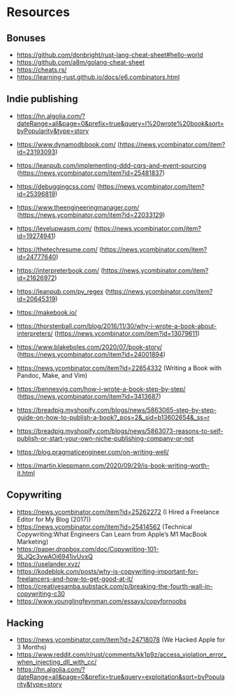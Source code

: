 # Resources

## Bonuses

* https://github.com/donbright/rust-lang-cheat-sheet#hello-world
* https://github.com/a8m/golang-cheat-sheet
* https://cheats.rs/
* https://learning-rust.github.io/docs/e6.combinators.html

## Indie publishing

* https://hn.algolia.com/?dateRange=all&page=0&prefix=true&query=I%20wrote%20book&sort=byPopularity&type=story


* https://www.dynamodbbook.com/ (https://news.ycombinator.com/item?id=23193093)
* https://leanpub.com/implementing-ddd-cqrs-and-event-sourcing (https://news.ycombinator.com/item?id=25481837)
* https://debuggingcss.com/ (https://news.ycombinator.com/item?id=25396819)
* https://www.theengineeringmanager.com/ (https://news.ycombinator.com/item?id=22033129)
* https://levelupwasm.com/ (https://news.ycombinator.com/item?id=19274941)
* https://thetechresume.com/ (https://news.ycombinator.com/item?id=24777640)
* https://interpreterbook.com/ (https://news.ycombinator.com/item?id=21626972)
* https://leanpub.com/py_regex (https://news.ycombinator.com/item?id=20645319)
* https://makebook.io/

* https://thorstenball.com/blog/2016/11/30/why-i-wrote-a-book-about-interpreters/ (https://news.ycombinator.com/item?id=13079611)
* https://www.blakeboles.com/2020/07/book-story/ (https://news.ycombinator.com/item?id=24001894)
* https://news.ycombinator.com/item?id=22854332 (Writing a Book with Pandoc, Make, and Vim)
* https://bennesvig.com/how-i-wrote-a-book-step-by-step/ (https://news.ycombinator.com/item?id=3413687)
* https://breadpig.myshopify.com/blogs/news/5863065-step-by-step-guide-on-how-to-publish-a-book?_pos=2&_sid=b13602654&_ss=r
* https://breadpig.myshopify.com/blogs/news/5863073-reasons-to-self-publish-or-start-your-own-niche-publishing-company-or-not
* https://blog.pragmaticengineer.com/on-writing-well/
* https://martin.kleppmann.com/2020/09/29/is-book-writing-worth-it.html

## Copywriting

* https://news.ycombinator.com/item?id=25262272 (I Hired a Freelance Editor for My Blog (2017))
* https://news.ycombinator.com/item?id=25414562 (Technical Copywriting:What Engineers Can Learn from Apple’s M1 MacBook Marketing)
* https://paper.dropbox.com/doc/Copywriting-101-9LJQc3vwAOi6941ivUvxQ
* https://uselander.xyz/
* https://kodeblok.com/posts/why-is-copywriting-important-for-freelancers-and-how-to-get-good-at-it/
* https://creativesamba.substack.com/p/breaking-the-fourth-wall-in-copywriting-c30
* https://www.younglingfeynman.com/essays/copyfornoobs


## Hacking

* https://news.ycombinator.com/item?id=24718078 (We Hacked Apple for 3 Months)
* https://www.reddit.com/r/rust/comments/kk1p9z/access_violation_error_when_injecting_dll_with_cc/
* https://hn.algolia.com/?dateRange=all&page=0&prefix=true&query=exploitation&sort=byPopularity&type=story
